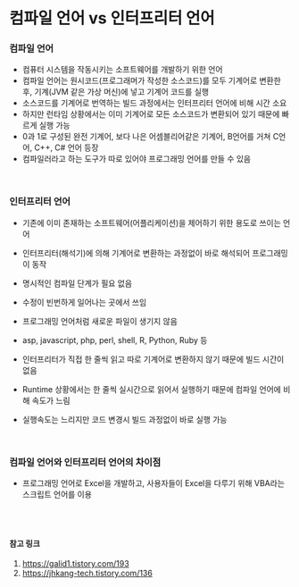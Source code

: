 # 컴파일 언어 vs 인터프리터 언어 

### 컴파일 언어

- 컴퓨터 시스템을 작동시키는 소프트웨어를 개발하기 위한 언어
- 컴파일 언어는 원시코드(프로그래머가 작성한 소스코드)를 모두 기계어로 변환한 후, 기계(JVM 같은 가상 머신)에 넣고 기계어 코드를 실행
- 소스코드를 기계어로 번역하는 빌드 과정에서는 인터프리터 언어에 비해 시간 소요
- 하지만 런타임 상황에서는 이미 기계어로 모든 소스코드가 변환되어 있기 때문에 빠르게 실행 가능
- 0과 1로 구성된 완전 기계어, 보다 나은 어셈블리어같은 기계어, B언어를 거쳐 C언어, C++, C# 언어 등장
- 컴파일러라고 하는 도구가 따로 있어야 프로그래밍 언어를 만들 수 있음

<br />

### 인터프리터 언어

- 기존에 이미 존재하는 소프트웨어(어플리케이션)을 제어하기 위한 용도로 쓰이는 언어

- 인터프리터(해석기)에 의해 기계어로 변환하는 과정없이 바로 해석되어 프로그래밍이 동작 
- 명시적인 컴파일 단계가 필요 없음

- 수정이 빈번하게 일어나는 곳에서 쓰임
- 프로그래밍 언어처럼 새로운 파일이 생기지 않음
- asp, javascript, php, perl, shell, R, Python, Ruby 등
- 인터프리터가 직접 한 줄씩 읽고 따로 기계어로 변환하지 않기 때문에 빌드 시간이 없음
- Runtime 상황에서는 한 줄씩 실시간으로 읽어서 실행하기 때문에 컴파일 언어에 비해 속도가 느림
- 실행속도는 느리지만 코드 변경시 빌드 과정없이 바로 실행 가능

<br />

### 컴파일 언어와 인터프리터 언어의 차이점

- 프로그래밍 언어로 Excel을 개발하고, 사용자들이 Excel을 다루기 위해 VBA라는 스크립트 언어를 이용

<br /><br />

#### 참고 링크

1. https://galid1.tistory.com/193
2. https://jhkang-tech.tistory.com/136

